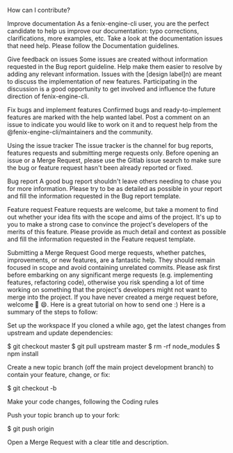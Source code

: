 How can I contribute?

Improve documentation
As a fenix-engine-cli user, you are the perfect candidate to help us improve our documentation: typo corrections, clarifications, more examples, etc. Take a look at the documentation issues that need help.
Please follow the Documentation guidelines.

Give feedback on issues
Some issues are created without information requested in the Bug report guideline. Help make them easier to resolve by adding any relevant information.
Issues with the [design label]n) are meant to discuss the implementation of new features. Participating in the discussion is a good opportunity to get involved and influence the future direction of fenix-engine-cli.

Fix bugs and implement features
Confirmed bugs and ready-to-implement features are marked with the help wanted label. Post a comment on an issue to indicate you would like to work on it and to request help from the @fenix-engine-cli/maintainers and the community.

Using the issue tracker
The issue tracker is the channel for bug reports, features requests and submitting merge requests only.
Before opening an issue or a Merge Request, please use the Gitlab issue search to make sure the bug or feature request hasn't been already reported or fixed.

Bug report
A good bug report shouldn't leave others needing to chase you for more information. Please try to be as detailed as possible in your report and fill the information requested in the Bug report template.

Feature request
Feature requests are welcome, but take a moment to find out whether your idea fits with the scope and aims of the project. It's up to you to make a strong case to convince the project's developers of the merits of this feature. Please provide as much detail and context as possible and fill the information requested in the Feature request template.

Submitting a Merge Request
Good merge requests, whether patches, improvements, or new features, are a fantastic help. They should remain focused in scope and avoid containing unrelated commits.
Please ask first before embarking on any significant merge requests (e.g. implementing features, refactoring code), otherwise you risk spending a lot of time working on something that the project's developers might not want to merge into the project.
If you have never created a merge request before, welcome 🎉 😄. Here is a great tutorial on how to send one :)
Here is a summary of the steps to follow:

Set up the workspace
If you cloned a while ago, get the latest changes from upstream and update dependencies:


$ git checkout master
$ git pull upstream master
$ rm -rf node_modules
$ npm install



Create a new topic branch (off the main project development branch) to contain your feature, change, or fix:


$ git checkout -b <topic-branch-name>



Make your code changes, following the Coding rules

Push your topic branch up to your fork:


$ git push origin <topic-branch-name>




Open a Merge Request with a clear title and description.